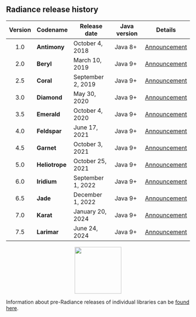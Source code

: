## Radiance release history

| Version | Codename | Release date | Java version | Details |
| :---: | --- | --- | --- | --- |
| 1.0 | **Antimony** | October 4, 2018 | Java 8+ | [Announcement](https://www.pushing-pixels.org/2018/10/05/radiance-1-0-0.html) |
| 2.0 | **Beryl** | March 10, 2019 | Java 9+ | [Announcement](https://www.pushing-pixels.org/2019/03/11/radiance-2-0-1.html) |
| 2.5 | **Coral** | September 2, 2019 | Java 9+ | [Announcement](https://www.pushing-pixels.org/2019/09/03/radiance-2-5-0.html) |
| 3.0 | **Diamond** | May 30, 2020 | Java 9+ | [Announcement](https://www.pushing-pixels.org/2020/05/31/radiance-3-0-0.html) |
| 3.5 | **Emerald** | October 4, 2020 | Java 9+ | [Announcement](https://www.pushing-pixels.org/2020/10/05/radiance-3-5-0.html) |
| 4.0 | **Feldspar** | June 17, 2021 | Java 9+ | [Announcement](https://www.pushing-pixels.org/2021/06/17/radiance-4-0-0.html) |
| 4.5 | **Garnet** | October 3, 2021 | Java 9+ | [Announcement](https://www.pushing-pixels.org/2021/10/04/radiance-4-5-0-and-whats-next.html) |
| 5.0 | **Heliotrope** | October 25, 2021 | Java 9+ | [Announcement](https://www.pushing-pixels.org/2021/10/29/radiance-5-0-0.html) |
| 6.0 | **Iridium** | September 1, 2022 | Java 9+ | [Announcement](https://www.pushing-pixels.org/2022/09/02/radiance-6-0-0-and-looking-ahead-into-the-future.html) |
| 6.5 | **Jade** | December 1, 2022 | Java 9+ | [Announcement](https://www.pushing-pixels.org/2022/12/01/radiance-6-5-0.html) |
| 7.0 | **Karat** | January 20, 2024 | Java 9+ | [Announcement](https://www.pushing-pixels.org/2024/01/20/radiance-7-0-0.html) |
| 7.5 | **Larimar** | June 24, 2024 | Java 9+ | [Announcement](https://www.pushing-pixels.org/2024/06/25/radiance-7-5-0.html) |

<p align="center">
<img src="https://raw.githubusercontent.com/kirill-grouchnikov/radiance/sunshine/docs/images/icon/radiance_product_256.png" width="128" height="128" border=0>
</p>

Information about pre-Radiance releases of individual libraries can be [found here](archive/older-releases.md).
